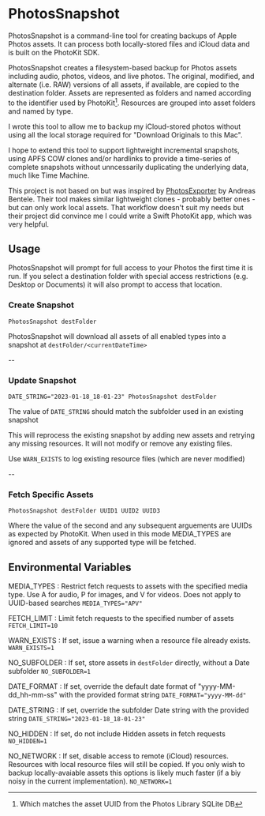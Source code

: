 # PhotosSnapshot

PhotosSnapshot is a command-line tool for creating backups of Apple Photos assets. It can process both locally-stored files and iCloud data and is built on the PhotoKit SDK.

PhotosSnapshot creates a filesystem-based backup for Photos assets including audio, photos, videos, and live photos. The original, modified, and alternate (i.e. RAW) versions of all assets, if available, are copied to the destination folder. Assets are represented as folders and named according to the identifier used by PhotoKit[^1]. Resources are grouped into asset folders and named by type.

[^1]: Which matches the asset UUID from the Photos Library SQLite DB

I wrote this tool to allow me to backup my iCloud-stored photos without using all the local storage required for "Download Originals to this Mac".

I hope to extend this tool to support lightweight incremental snapshots, using APFS COW clones and/or hardlinks to provide a time-series of complete snapshots without unncessarily duplicating the underlying data, much like Time Machine.

This project is not based on but was inspired by [PhotosExporter](https://github.com/abentele/PhotosExporter) by Andreas Bentele. Their tool makes similar lightweight clones - probably better ones - but can only work local assets. That workflow doesn't suit my needs but their project did convince me I could write a Swift PhotoKit app, which was very helpful.

## Usage

PhotosSnapshot will prompt for full access to your Photos the first time it is run. If you select a destination folder with special access restrictions (e.g. Desktop or Documents) it will also prompt to access that location.

### Create Snapshot

`PhotosSnapshot destFolder`

PhotosSnapshot will download all assets of all enabled types into a snapshot at `destFolder/<currentDateTime>`

--

### Update Snapshot

`DATE_STRING="2023-01-18_18-01-23" PhotosSnapshot destFolder`

The value of `DATE_STRING` should match the subfolder used in an existing snapshot

This will reprocess the existing snapshot by adding new assets and retrying any missing resources. It will not modify or remove any existing files.

Use `WARN_EXISTS` to log existing resource files (which are never modified)

--

### Fetch Specific Assets

`PhotosSnapshot destFolder UUID1 UUID2 UUID3`

Where the value of the second and any subsequent arguements are UUIDs as expected by PhotoKit. When used in this mode MEDIA_TYPES are ignored and assets of any supported type will be fetched.


## Environmental Variables

MEDIA_TYPES
: Restrict fetch requests to assets with the specified media type. Use A for audio, P for images, and V for videos. Does not apply to UUID-based searches `MEDIA_TYPES="APV"`

FETCH_LIMIT
: Limit fetch requests to the specified number of assets `FETCH_LIMIT=10`

WARN_EXISTS
: If set, issue a warning when a resource file already exists. `WARN_EXISTS=1`

NO_SUBFOLDER
: If set, store assets in `destFolder` directly, without a Date subfolder `NO_SUBFOLDER=1`

DATE_FORMAT
: If set, override the default date format of "yyyy-MM-dd_hh-mm-ss" with the provided format string `DATE_FORMAT="yyyy-MM-dd"`

DATE_STRING
: If set, override the subfolder Date string with the provided string `DATE_STRING="2023-01-18_18-01-23"`

NO_HIDDEN
: If set, do not include Hidden assets in fetch requests `NO_HIDDEN=1`

NO_NETWORK
: If set, disable access to remote (iCloud) resources. Resources with local resource files will still be copied. If you only wish to backup locally-avaiable assets this options is likely much faster (if a biy noisy in the current implementation). `NO_NETWORK=1`
